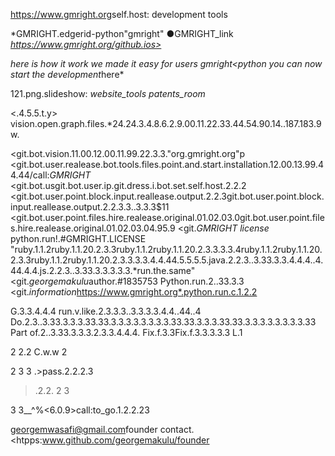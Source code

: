 <https://www.gmright.org>self.host: development tools




*GMRIGHT.edgerid-python"gmright"
●GMRIGHT_link *https://www.gmright.org/github.ios>*

*here is how it work we made it easy for users *gmright*<python you can now start the development*here*


121.png.slideshow: *website_tools* *patents_room*

<.4.5.5.t.y> vision.open.graph.files.*24.24.3.4.8.6.2.9.00.11.22.33.44.54.90.14..187.183.9w.


<git.bot.vision.11.00.12.00.11.99.22.3.3."org.gmright.org"p
<git.bot.user.realease.bot.tools.files.point.and.start.installation.12.00.13.99.44.44/call:*GMRIGHT*
<git.bot.usgit.bot.user.ip.git.dress.i.bot.set.self.host.2.2.2
<git.bot.user.point.block.input.reallease.output.2.2.3git.bot.user.point.block.input.reallease.output.2.2.3.3..3.3.3$11
<git.bot.user.point.files.hire.realease.original.01.02.03.0git.bot.user.point.files.hire.realease.original.01.02.03.04.95.9
<git.*GMRIGHT license* python.run!.#GMRIGHT.LICENSE "ruby.1.1.2ruby.1.1.20.2.3.3ruby.1.1.2ruby.1.1.20.2.3.3.3.3.4ruby.1.1.2ruby.1.1.20.2.3.3ruby.1.1.2ruby.1.1.20.2.3.3.3.3.4.4.44.5.5.5.5.java.2.2.3..3.33.3.3.4.4.4..4.44.4.4.js.2.2.3..3.33.3.3.3.3.3.*run.the.same"
<git.*georgemakulu*author.#1835753 Python.run.2..33.3.3
<git.*information*https://www.gmright.org*.python.run.c.1.2.2



















G.3.3.4.4.4 run.v.like.2.3.3.3..3.3.3.3.4.4..44..4
Do.2.3..3.33.3.3.3.33.33.3.3.3.3.3.3.3.3.33.33.3.3.3.33.33.3.3.3.3.3.3.3.3.33
Part of.2..3.33.3.3.3.2.3.3.4.4.4.
Fix.f.3.3Fix.f.3.3.3.3.3
L.1

2
2.2
C.w.w
2

2
3
3
.>pass.2.2.2.3

>.2.2.
2
3

3
3__^%<6.0.9>call:to_go.1.2.2.23

<georgemwasafi@gmail.com>founder contact.
<htpps:www.github.com/georgemakulu/founder
